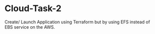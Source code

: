 # Cloud-Task-2
Create/ Launch Application using Terraform but by using EFS instead of EBS service on the AWS. 
